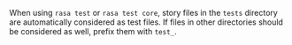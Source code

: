 When using `rasa test` or `rasa test core`, story files in the `tests` directory
are automatically considered as test files. If files in other directories should be
considered as well, prefix them with `test_`.
